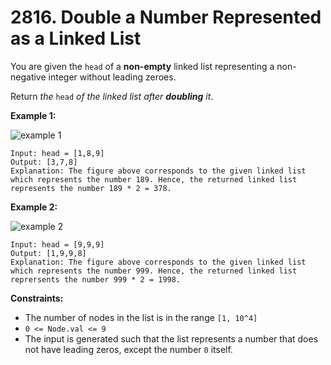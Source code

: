 # 2816. Double a Number Represented as a Linked List

You are given the `head` of a **non-empty** linked list representing a non-negative integer without leading zeroes.

Return *the* `head` *of the linked list after **doubling** it*.

**Example 1:**

![example 1](https://assets.leetcode.com/uploads/2023/05/28/example.png)

```()
Input: head = [1,8,9]
Output: [3,7,8]
Explanation: The figure above corresponds to the given linked list which represents the number 189. Hence, the returned linked list represents the number 189 * 2 = 378.
```

**Example 2:**

![example 2](https://assets.leetcode.com/uploads/2023/05/28/example2.png)

```()
Input: head = [9,9,9]
Output: [1,9,9,8]
Explanation: The figure above corresponds to the given linked list which represents the number 999. Hence, the returned linked list reprersents the number 999 * 2 = 1998. 
```

**Constraints:**

- The number of nodes in the list is in the range `[1, 10^4]`
- `0 <= Node.val <= 9`
- The input is generated such that the list represents a number that does not have leading zeros, except the number `0` itself.
